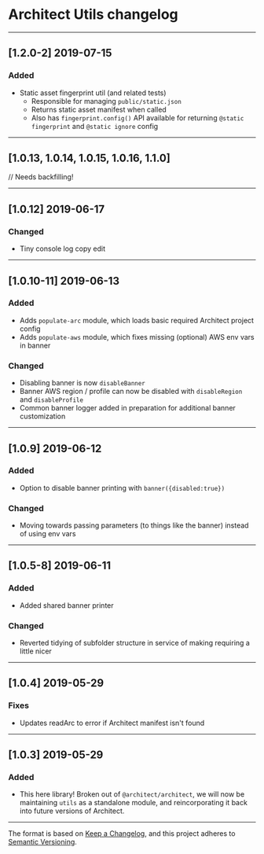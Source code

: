 # Architect Utils changelog

---

## [1.2.0-2] 2019-07-15

### Added

- Static asset fingerprint util (and related tests)
  - Responsible for managing `public/static.json`
  - Returns static asset manifest when called
  - Also has `fingerprint.config()` API available for returning `@static fingerprint` and `@static ignore` config

---

## [1.0.13, 1.0.14, 1.0.15, 1.0.16, 1.1.0]

// Needs backfilling!

---

## [1.0.12] 2019-06-17

### Changed

- Tiny console log copy edit

---

## [1.0.10-11] 2019-06-13

### Added

- Adds `populate-arc` module, which loads basic required Architect project config
- Adds `populate-aws` module, which fixes missing (optional) AWS env vars in banner


### Changed

- Disabling banner is now `disableBanner`
- Banner AWS region / profile can now be disabled with `disableRegion` and `disableProfile`
- Common banner logger added in preparation for additional banner customization

---

## [1.0.9] 2019-06-12

### Added
- Option to disable banner printing with `banner({disabled:true})`


### Changed

- Moving towards passing parameters (to things like the banner) instead of using env vars

---

## [1.0.5-8] 2019-06-11

### Added

- Added shared banner printer


### Changed

- Reverted tidying of subfolder structure in service of making requiring a little nicer

---

## [1.0.4] 2019-05-29

### Fixes

- Updates readArc to error if Architect manifest isn't found

---

## [1.0.3] 2019-05-29

### Added

- This here library! Broken out of `@architect/architect`, we will now be maintaining `utils` as a standalone module, and reincorporating it back into future versions of Architect.

---

The format is based on [Keep a Changelog](https://keepachangelog.com/en/1.0.0/), and this project adheres to [Semantic Versioning](https://semver.org/spec/v2.0.0.html).
